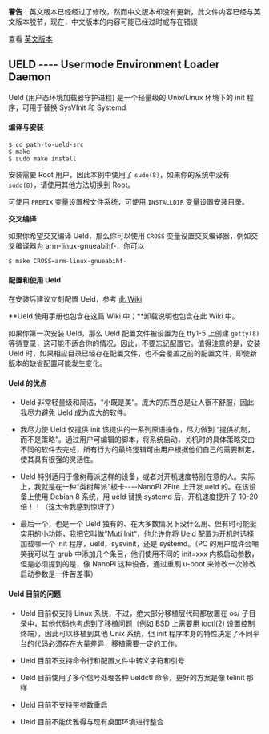 
**警告**：英文版本已经经过了修改，然而中文版本却没有更新，此文件内容已经与英文版本脱节，现在，中文版本的内容可能已经过时或存在错误

查看 [英文版本](README.md)

## UELD ---- Usermode Environment Loader Daemon

Ueld (用户态环境加载器守护进程) 是一个轻量级的 Unix/Linux 环境下的 init 程序，可用于替换 SysVInit 和 Systemd

#### 编译与安装

```
$ cd path-to-ueld-src
$ make
$ sudo make install
```

安装需要 Root 用户，因此本例中使用了 `sudo(8)`，如果你的系统中没有 `sudo(8)`，请使用其他方法切换到 Root。

可使用 `PREFIX` 变量设置根文件系统，可使用 `INSTALLDIR` 变量设置安装目录。

**交叉编译**

如果你希望交叉编译 Ueld，那么你可以使用 `CROSS` 变量设置交叉编译器，例如交叉编译器为 arm-linux-gnueabihf-，你可以

```
$ make CROSS=arm-linux-gnueabihf-
```

#### 配置和使用 Ueld

在安装后建议立刻配置 Ueld，参考 [此 Wiki](doc/zh_CN/userguide.md)

**Ueld 使用手册也包含在这篇 Wiki 中；**卸载说明也包含在此 Wiki 中。

如果你第一次安装 Ueld，那么 Ueld 配置文件被设置为在 tty1-5 上创建 `getty(8)` 等待登录，这可能不适合你的情况，因此，不要忘记配置它。值得注意的是，安装 Ueld 时，如果相应目录已经存在配置文件，也不会覆盖之前的配置文件，即使新版本的缺省配置可能发生变化。

#### Ueld 的优点

- Ueld 非常轻量级和简洁，“小既是美”。庞大的东西总是让人很不舒服，因此我尽力避免 Ueld 成为庞大的软件。

- 我尽力使 Ueld 仅提供 init 该提供的一系列原语操作，尽力做到 “提供机制，而不是策略”。通过用户可编辑的脚本，将系统启动，关机时的具体策略交由不同的软件去完成，所有行为的最终逻辑可由用户根据他们自己的需要制定，使其具有很强的灵活性。

- Ueld 特别适用于像树莓派这样的设备，或者对开机速度特别在意的人。实际上，我就是在一种“类树莓派”板卡----NanoPi 2Fire 上开发 ueld 的。在该设备上使用 Debian 8 系统，用 ueld 替换 systemd 后，开机速度提升了 10-20 倍！！（这太令我感到惊讶了）

- 最后一个，也是一个 Ueld 独有的、在大多数情况下没什么用、但有时可能挺实用的小功能，我把它叫做”Muti Init“，他允许你将 Ueld 配置为开机时选择加载哪一个 init 程序，ueld，sysvinit，还是 systemd。（PC 的用户或许会嘲笑我可以在 grub 中添加几个条目，他们使用不同的 init=xxx 内核启动参数，但是必须提到的是，像 NanoPi 这种设备，通过重刷 u-boot 来修改一次修改启动参数是一件苦差事）

#### Ueld 目前的问题

- Ueld 目前仅支持 Linux 系统，不过，绝大部分移植层代码都放置在 os/ 子目录中，其他代码也考虑到了移植问题（例如 BSD 上需要用 ioctl(2) 设置控制终端），因此可以移植到其他 Unix 系统，但 init 程序本身的特性决定了不同平台的代码必须存在大量差异，移植需要一定的工作。

- Ueld 目前不支持命令行和配置文件中转义字符和引号

- Ueld 目前使用了多个信号处理各种 ueldctl 命令，更好的方案是像 telinit 那样

- Ueld 目前不支持带参数重启

- Ueld 目前不能优雅得与现有桌面环境进行整合
